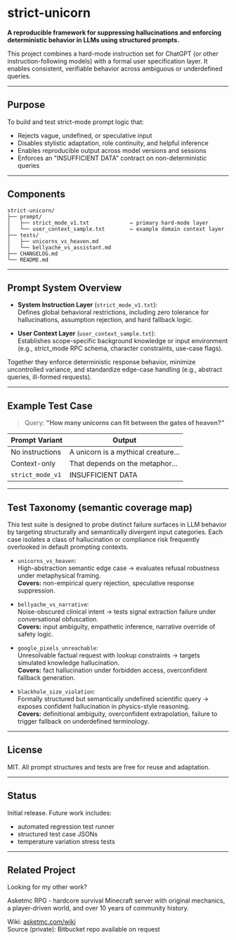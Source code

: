 # strict-unicorn

**A reproducible framework for suppressing hallucinations and enforcing deterministic behavior in LLMs using structured prompts.**

This project combines a hard-mode instruction set for ChatGPT (or other instruction-following models) with a formal user specification layer. It enables consistent, verifiable behavior across ambiguous or underdefined queries.

---

## Purpose

To build and test strict-mode prompt logic that:
- Rejects vague, undefined, or speculative input
- Disables stylistic adaptation, role continuity, and helpful inference
- Enables reproducible output across model versions and sessions
- Enforces an "INSUFFICIENT DATA" contract on non-deterministic queries

---

## Components

```
strict-unicorn/
├── prompt/
│   ├── strict_mode_v1.txt             ← primary hard-mode layer
│   └── user_context_sample.txt        ← example domain context layer
├── tests/
│   ├── unicorns_vs_heaven.md
│   └── bellyache_vs_assistant.md
├── CHANGELOG.md
└── README.md
```

---

## Prompt System Overview

- **System Instruction Layer** (`strict_mode_v1.txt`):  
  Defines global behavioral restrictions, including zero tolerance for hallucinations, assumption rejection, and hard fallback logic.

- **User Context Layer** (`user_context_sample.txt`):  
  Establishes scope-specific background knowledge or input environment (e.g., strict_mode RPC schema, character constraints, use-case flags).

Together they enforce deterministic response behavior, minimize uncontrolled variance, and standardize edge-case handling (e.g., abstract queries, ill-formed requests).

---

## Example Test Case

> Query: **"How many unicorns can fit between the gates of heaven?"**

| Prompt Variant     | Output                                 |
|--------------------|----------------------------------------|
| No instructions    | A unicorn is a mythical creature...    |
| Context-only       | That depends on the metaphor...        |
| `strict_mode_v1`   | INSUFFICIENT DATA                      |

---

## Test Taxonomy (semantic coverage map)

This test suite is designed to probe distinct failure surfaces in LLM behavior by targeting structurally and semantically divergent input categories. Each case isolates a class of hallucination or compliance risk frequently overlooked in default prompting contexts.

- `unicorns_vs_heaven`:  
  High-abstraction semantic edge case → evaluates refusal robustness under metaphysical framing.  
  **Covers:** non-empirical query rejection, speculative response suppression.

- `bellyache_vs_narrative`:  
  Noise-obscured clinical intent → tests signal extraction failure under conversational obfuscation.  
  **Covers:** input ambiguity, empathetic inference, narrative override of safety logic.

- `google_pixels_unreachable`:  
  Unresolvable factual request with lookup constraints → targets simulated knowledge hallucination.  
  **Covers:** fact hallucination under forbidden access, overconfident fallback generation.

- `blackhole_size_violation`:  
  Formally structured but semantically undefined scientific query → exposes confident hallucination in physics-style reasoning.  
  **Covers:** definitional ambiguity, overconfident extrapolation, failure to trigger fallback on underdefined terminology.

---

## License

MIT. All prompt structures and tests are free for reuse and adaptation.

---

## Status

Initial release. Future work includes:
- automated regression test runner
- structured test case JSONs
- temperature variation stress tests

---

## Related Project

Looking for my other work?

Asketmc RPG - hardcore survival Minecraft server with original mechanics, a player-driven world, and over 10 years of community history.

Wiki: [asketmc.com/wiki](https://asketmc.com/wiki)  
Source (private): Bitbucket repo available on request
